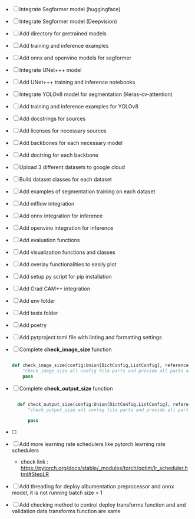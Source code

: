 - [ ] Integrate Segformer model (huggingface)
- [ ] Integrate Segformer model (Deepvision)
- [ ] Add directory for pretrained models
- [ ] Add training and inference examples
- [ ] Add onnx and openvino models for segformer
- [ ] Integrate UNet+++ model
- [ ] Add UNet+++ training and inference notebooks
- [ ] Integrate YOLOv8 model for segmentation (Keras-cv-attention)
- [ ] Add training and inference examples for YOLOv8
- [ ] Add docstrings for sources
- [ ] Add licenses for necessary sources
- [ ] Add backbones for each necessary model
- [ ] Add doctring for each backbone
- [ ] Upload 3 different datasets to google cloud
- [ ] Build dataset classes for each dataset
- [ ] Add examples of segmentation training on each dataset
- [ ] Add mlflow integration
- [ ] Add onnx integration for inference
- [ ] Add openvino integration for inference
- [ ] Add evaluation functions
- [ ] Add visualization functions and classes
- [ ] Add overlay functionalities to easily plot
- [ ] Add setup.py script for pip installation
- [ ] Add Grad CAM++ integration




- [ ] Add env folder

- [ ] Add tests folder

- [ ] Add poetry

- [ ] Add pytproject.toml file with linting and formatting settings

- [ ] Complete  **check_image_size** function

    ```python

    def check_image_size(config:Union[DictConfig,ListConfig], reference_part:str="augmentation"):
        "check_image_size all config file parts and provide all parts are same size"
        pass

    ```

- [ ] Complete **check_output_size** function

  ```python

    def check_output_size(config:Union[DictConfig,ListConfig], reference_part:str="augmentation"):
        "check_output_size all config file parts and provide all parts are same size"
    
        pass

    ```

- [ ]

- [ ] Add more learning rate schedulers like pytorch learning rate schedulers

  - check link : <https://pytorch.org/docs/stable/_modules/torch/optim/lr_scheduler.html#StepLR>

- [ ] Add threading  for deploy albumentation preprocessor  and onnx model, it is not running batch size > 1

- [ ] Add checking method  to control deploy transforms function and and validation data transforms function are same

